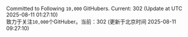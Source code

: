 Committed to Following `10,000` GitHubers. Current: <!-- FOLLOWING_COUNT -->302<!-- FOLLOWING_COUNT --> (Update at UTC <!-- LAST_UPDATED -->2025-08-11 01:27:10<!-- LAST_UPDATED -->)<br>
致力于关注`10,000`个GitHuber。当前：<!-- FOLLOWING_COUNT -->302<!-- FOLLOWING_COUNT --> (更新于北京时间 <!-- LAST_UPDATED_CST -->2025-08-11 09:27:10<!-- LAST_UPDATED_CST -->)

